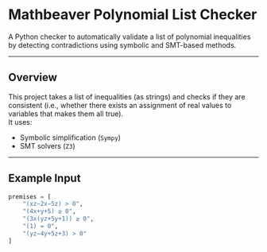 # Mathbeaver Polynomial List Checker

A Python checker to automatically validate a list of polynomial inequalities by detecting contradictions using symbolic and SMT-based methods.

---

## Overview

This project takes a list of inequalities (as strings) and checks if they are consistent (i.e., whether there exists an assignment of real values to variables that makes them all true).  
It uses:
- Symbolic simplification (`Sympy`)
- SMT solvers (`Z3`)

---

## Example Input

```python
premises = [
    "(xz−2x−5z) > 0",
    "(4x+y+5) ≥ 0",
    "(3x(yz+5y+1)) ≥ 0",
    "(1) = 0",
    "(yz−4y+5z+3) > 0"
]
